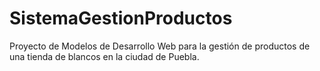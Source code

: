 # SistemaGestionProductos
Proyecto de Modelos de Desarrollo Web para la gestión de productos de una tienda de blancos en la ciudad de Puebla.
